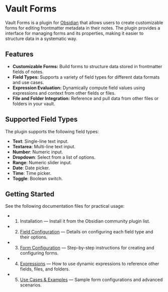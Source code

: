 # Vault Forms

Vault Forms is a plugin for [Obsidian](https://obsidian.md/) that allows users to create customizable forms for editing frontmatter metadata in their notes. The plugin provides a interface for managing forms and its properties, making it easier to structure data in a systematic way.

## Features
- **Customizable Forms:** Build forms to structure data stored in frontmatter fields of notes.
- **Field Types:** Supports a variety of field types for different data formats and use cases.
- **Expression Evaluation:** Dynamically compute field values using expressions and context from other fields or files.
- **File and Folder Integration:** Reference and pull data from other files or folders in your vault.

## Supported Field Types
The plugin supports the following field types:
- **Text**: Single-line text input.
- **Textarea**: Multi-line text input.
- **Number**: Numeric input.
- **Dropdown**: Select from a list of options.
- **Range**: Numeric slider input.
- **Date**: Date picker.
- **Time**: Time picker.
- **Toggle**: Boolean switch.

## Getting Started

See the following documentation files for practical usage:

- 1. Installation — Install it from the Obsidian community plugin list.
- 2. [Field Configuration](#) — Details on configuring each field type and their options.
- 3. [Form Configuration](#) — Step-by-step instructions for creating and configuring forms.
- 4. [Expressions](#) — How to use dynamic expressions to reference other fields, files, and folders.
- 5. [Use Cases & Examples](#) — Sample form configurations and advanced scenarios.
